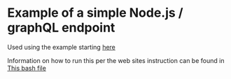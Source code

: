 # Example of a simple Node.js / graphQL endpoint

Used using the example starting [here](https://dev.to/azure/learn-how-you-can-build-a-serverless-graphql-api-on-top-of-a-microservice-architecture-233g)

Information on how to run this per the web sites instruction can be found in [This bash file](go.sh)